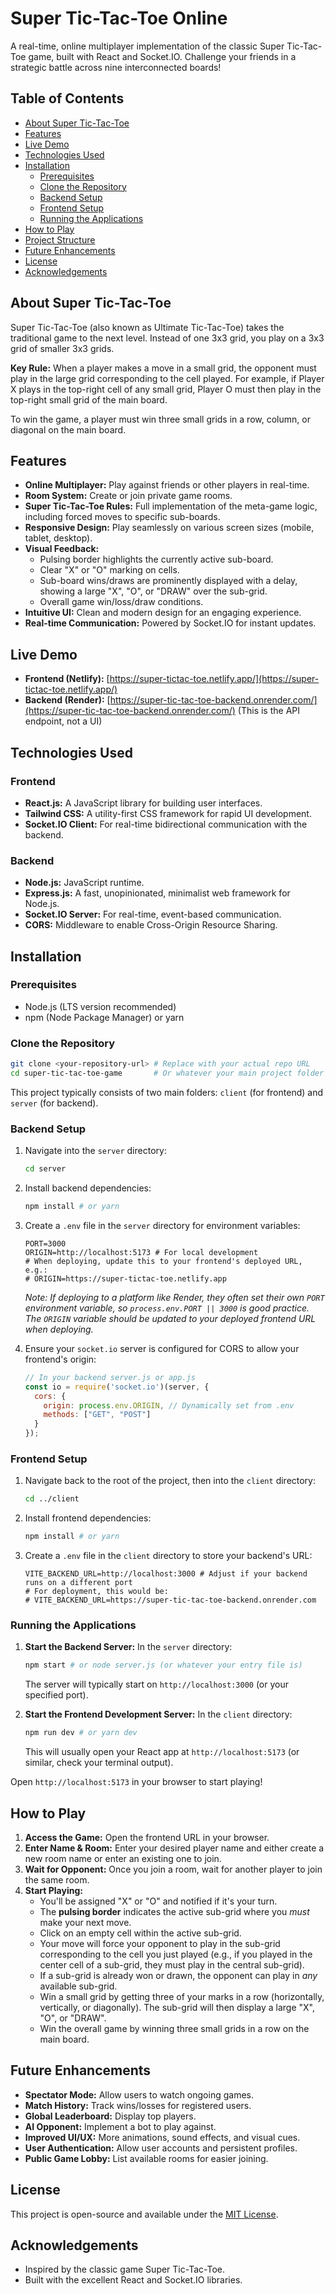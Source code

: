 # Super Tic-Tac-Toe Online

A real-time, online multiplayer implementation of the classic Super Tic-Tac-Toe game, built with React and Socket.IO. Challenge your friends in a strategic battle across nine interconnected boards!

## Table of Contents

- [About Super Tic-Tac-Toe](#about-super-tic-tac-toe)
- [Features](#features)
- [Live Demo](#live-demo)
- [Technologies Used](#technologies-used)
- [Installation](#installation)
  - [Prerequisites](#prerequisites)
  - [Clone the Repository](#clone-the-repository)
  - [Backend Setup](#backend-setup)
  - [Frontend Setup](#frontend-setup)
  - [Running the Applications](#running-the-applications)
- [How to Play](#how-to-play)
- [Project Structure](#project-structure)
- [Future Enhancements](#future-enhancements)
- [License](#license)
- [Acknowledgements](#acknowledgements)

## About Super Tic-Tac-Toe

Super Tic-Tac-Toe (also known as Ultimate Tic-Tac-Toe) takes the traditional game to the next level. Instead of one 3x3 grid, you play on a 3x3 grid of smaller 3x3 grids.

**Key Rule:** When a player makes a move in a small grid, the opponent must play in the large grid corresponding to the cell played. For example, if Player X plays in the top-right cell of any small grid, Player O must then play in the top-right small grid of the main board.

To win the game, a player must win three small grids in a row, column, or diagonal on the main board.

## Features

- **Online Multiplayer:** Play against friends or other players in real-time.
- **Room System:** Create or join private game rooms.
- **Super Tic-Tac-Toe Rules:** Full implementation of the meta-game logic, including forced moves to specific sub-boards.
- **Responsive Design:** Play seamlessly on various screen sizes (mobile, tablet, desktop).
- **Visual Feedback:**
  - Pulsing border highlights the currently active sub-board.
  - Clear "X" or "O" marking on cells.
  - Sub-board wins/draws are prominently displayed with a delay, showing a large "X", "O", or "DRAW" over the sub-grid.
  - Overall game win/loss/draw conditions.
- **Intuitive UI:** Clean and modern design for an engaging experience.
- **Real-time Communication:** Powered by Socket.IO for instant updates.

## Live Demo

- **Frontend (Netlify):** [https://super-tictac-toe.netlify.app/](https://super-tictac-toe.netlify.app/)
- **Backend (Render):** [https://super-tic-tac-toe-backend.onrender.com/](https://super-tic-tac-toe-backend.onrender.com/) (This is the API endpoint, not a UI)

## Technologies Used

### Frontend

- **React.js:** A JavaScript library for building user interfaces.
- **Tailwind CSS:** A utility-first CSS framework for rapid UI development.
- **Socket.IO Client:** For real-time bidirectional communication with the backend.

### Backend

- **Node.js:** JavaScript runtime.
- **Express.js:** A fast, unopinionated, minimalist web framework for Node.js.
- **Socket.IO Server:** For real-time, event-based communication.
- **CORS:** Middleware to enable Cross-Origin Resource Sharing.

## Installation

### Prerequisites

- Node.js (LTS version recommended)
- npm (Node Package Manager) or yarn

### Clone the Repository

```bash
git clone <your-repository-url> # Replace with your actual repo URL
cd super-tic-tac-toe-game       # Or whatever your main project folder is named
```

This project typically consists of two main folders: `client` (for frontend) and `server` (for backend).

### Backend Setup

1. Navigate into the `server` directory:
   ```bash
   cd server
   ```

2. Install backend dependencies:
   ```bash
   npm install # or yarn
   ```

3. Create a `.env` file in the `server` directory for environment variables:
   ```dotenv
   PORT=3000
   ORIGIN=http://localhost:5173 # For local development
   # When deploying, update this to your frontend's deployed URL, e.g.:
   # ORIGIN=https://super-tictac-toe.netlify.app
   ```
   *Note: If deploying to a platform like Render, they often set their own `PORT` environment variable, so `process.env.PORT || 3000` is good practice. The `ORIGIN` variable should be updated to your deployed frontend URL when deploying.*

4. Ensure your `socket.io` server is configured for CORS to allow your frontend's origin:
   ```javascript
   // In your backend server.js or app.js
   const io = require('socket.io')(server, {
     cors: {
       origin: process.env.ORIGIN, // Dynamically set from .env
       methods: ["GET", "POST"]
     }
   });
   ```

### Frontend Setup

1. Navigate back to the root of the project, then into the `client` directory:
   ```bash
   cd ../client
   ```

2. Install frontend dependencies:
   ```bash
   npm install # or yarn
   ```

3. Create a `.env` file in the `client` directory to store your backend's URL:
   ```
   VITE_BACKEND_URL=http://localhost:3000 # Adjust if your backend runs on a different port
   # For deployment, this would be:
   # VITE_BACKEND_URL=https://super-tic-tac-toe-backend.onrender.com
   ```

### Running the Applications

1. **Start the Backend Server:**
   In the `server` directory:

   ```bash
   npm start # or node server.js (or whatever your entry file is)
   ```

   The server will typically start on `http://localhost:3000` (or your specified port).

2. **Start the Frontend Development Server:**
   In the `client` directory:

   ```bash
   npm run dev # or yarn dev
   ```

   This will usually open your React app at `http://localhost:5173` (or similar, check your terminal output).

Open `http://localhost:5173` in your browser to start playing!

## How to Play

1. **Access the Game:** Open the frontend URL in your browser.
2. **Enter Name & Room:** Enter your desired player name and either create a new room name or enter an existing one to join.
3. **Wait for Opponent:** Once you join a room, wait for another player to join the same room.
4. **Start Playing:**
   - You'll be assigned "X" or "O" and notified if it's your turn.
   - The **pulsing border** indicates the active sub-grid where you *must* make your next move.
   - Click on an empty cell within the active sub-grid.
   - Your move will force your opponent to play in the sub-grid corresponding to the cell you just played (e.g., if you played in the center cell of a sub-grid, they must play in the central sub-grid).
   - If a sub-grid is already won or drawn, the opponent can play in *any* available sub-grid.
   - Win a small grid by getting three of your marks in a row (horizontally, vertically, or diagonally). The sub-grid will then display a large "X", "O", or "DRAW".
   - Win the overall game by winning three small grids in a row on the main board.

## Future Enhancements

- **Spectator Mode:** Allow users to watch ongoing games.
- **Match History:** Track wins/losses for registered users.
- **Global Leaderboard:** Display top players.
- **AI Opponent:** Implement a bot to play against.
- **Improved UI/UX:** More animations, sound effects, and visual cues.
- **User Authentication:** Allow user accounts and persistent profiles.
- **Public Game Lobby:** List available rooms for easier joining.

## License

This project is open-source and available under the [MIT License](LICENSE).

## Acknowledgements

- Inspired by the classic game Super Tic-Tac-Toe.
- Built with the excellent React and Socket.IO libraries.